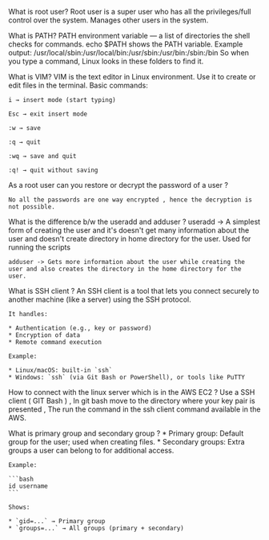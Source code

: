 What is root user?
    Root user is a super user who has all the privileges/full control over the system. Manages other users in the system.

What is PATH?
    PATH environment variable — a list of directories the shell checks for commands.
    echo $PATH shows the PATH variable.
    Example output:
    /usr/local/sbin:/usr/local/bin:/usr/sbin:/usr/bin:/sbin:/bin
    So when you type a command, Linux looks in these folders to find it.

What is VIM?
    VIM is the text editor in Linux environment.
    Use it to create or edit files in the terminal.
    Basic commands:

    i → insert mode (start typing)

    Esc → exit insert mode

    :w → save

    :q → quit

    :wq → save and quit

    :q! → quit without saving

As a root user can you restore or decrypt the password of a user ?

    No all the passwords are one way encrypted , hence the decryption is not possible.

What is the difference b/w the useradd and adduser ?
    useradd -> A simplest form of creating the user and it's doesn't get many information about the user and doesn't create directory in home directory for the user. Used for running the scripts 

    adduser -> Gets more information about the user while creating the user and also creates the directory in the home directory for the user.

What is SSH client ?
    An SSH client is a tool that lets you connect securely to another machine (like a server) using the SSH protocol.

    It handles:

    * Authentication (e.g., key or password)
    * Encryption of data
    * Remote command execution

    Example:

    * Linux/macOS: built-in `ssh`
    * Windows: `ssh` (via Git Bash or PowerShell), or tools like PuTTY

    

How to connect with the linux server which is in the AWS EC2 ?
    Use  a SSH client ( GIT Bash ) , In git bash move to the directory where your key pair is presented , The run the command in the ssh client command available in the AWS.

What is primary group and secondary group ?
    * Primary group: Default group for the user; used when creating files.
    * Secondary groups: Extra groups a user can belong to for additional access.

    Example:

    ```bash
    id username
    ```

    Shows:

    * `gid=...` → Primary group
    * `groups=...` → All groups (primary + secondary)
